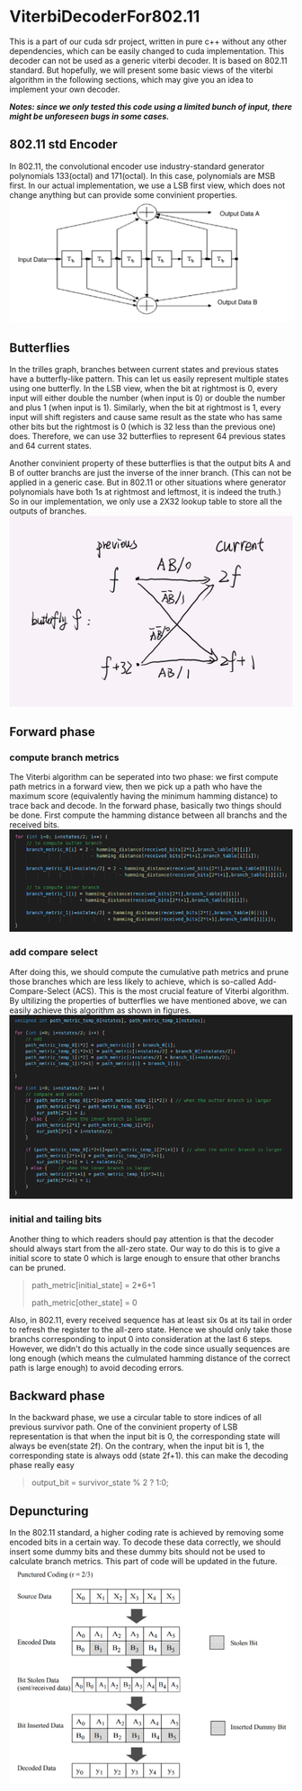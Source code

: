 # ViterbiDecoderFor802.11
This is a part of our cuda sdr project, written in pure c++ without any other dependencies, which can be easily changed to cuda implementation. 
This decoder can not be used as a generic viterbi decoder. 
It is based on 802.11 standard. 
But hopefully, we will present some basic views of the viterbi algorithm in the following sections, which may give you an idea to implement your own decoder.

***Notes: since we only tested this code using a limited bunch of input, there might be unforeseen bugs in some cases.***


## 802.11 std Encoder
In 802.11, the convolutional encoder use industry-standard generator polynomials 133(octal) and 171(octal). In this case, polynomials are MSB first. In our actual implementation, we use a LSB first view, which does not change anything but can provide some convinient properties.  ![Alt pic](https://github.com/milinzhang/ViterbiDecoderFor802.11/blob/main/fig/ConvEnc.png)

## Butterflies
In the trilles graph, branches between current states and previous states have a butterfly-like pattern. This can let us easily represent multiple states using one butterfly. In the LSB view, when the bit at rightmost is 0, every input will either double the number (when input is 0) or double the number and plus 1 (when input is 1). Similarly, when the bit at rightmost is 1, every input will shift registers and cause same result as the state who has same other bits but the rightmost is 0 (which is 32 less than the previous one) does. Therefore, we can use 32 butterflies to represent 64 previous states and 64 current states.

Another convinient property of these butterflies is that the output bits A and B of outter branchs are just the inverse of the inner branch. (This can not be applied in a generic case. But in 802.11 or other situations where generator polynomials have both 1s at rightmost and leftmost, it is indeed the truth.) So in our implementation, we only use a 2X32 lookup table to store all the outputs of branches.
![Alt pic](https://github.com/milinzhang/ViterbiDecoderFor802.11/blob/main/fig/Butterfly.png)

## Forward phase
### compute branch metrics
The Viterbi algorithm can be seperated into two phase: we first compute path metrics in a forward view, then we pick up a path who have the maximum score (equivalently having the minimum hamming distance) to trace back and decode. In the forward phase, basically two things should be done. First compute the hamming distance between all branchs and the received bits. ![Alt pic](https://github.com/milinzhang/ViterbiDecoderFor802.11/blob/main/fig/BranchCompute.png)
### add compare select
After doing this, we should compute the cumulative path metrics and prune those branches which are less likely to achieve, which is so-called Add-Compare-Select (ACS). This is the most crucial feature of Viterbi algorithm. By ultilizing the properties of butterflies we have mentioned above, we can easily achieve this algorithm as shown in figures. ![Alt pic](https://github.com/milinzhang/ViterbiDecoderFor802.11/blob/main/fig/ACS.png)
### initial and tailing bits
Another thing to which readers should pay attention is that the decoder should always start from the all-zero state. Our way to do this is to give a initial score to state 0 which is large enough to ensure that other branchs can be pruned.
>path_metric[initial_state] = 2*6+1
>
>path_metric[other_state] = 0

Also, in 802.11, every received sequence has at least six 0s at its tail in order to refresh the register to the all-zero state. Hence we should only take those branchs corresponding to input 0 into consideration at the last 6 steps. However, we didn't do this actually in the code since usually sequences are long enough (which means the culmulated hamming distance of the correct path is large enough) to avoid decoding errors.
## Backward phase
In the backward phase, we use a circular table to store indices of all previous survivor path. One of the convinient property of LSB representation is that when the input bit is 0, the corresponding state will always be even(state 2f). On the contrary, when the input bit is 1, the corresponding state is always odd (state 2f+1). this can make the decoding phase really easy
> output_bit = survivor_state % 2 ? 1:0;

## Depuncturing
In the 802.11 standard, a higher coding rate is achieved by removing some encoded bits in a certain way. To decode these data correctly, we should insert some dummy bits and these dummy bits should not be used to calculate branch metrics. This part of code will be updated in the future. ![Alt pic](https://github.com/milinzhang/ViterbiDecoderFor802.11/blob/main/fig/Depuncturing.png)
